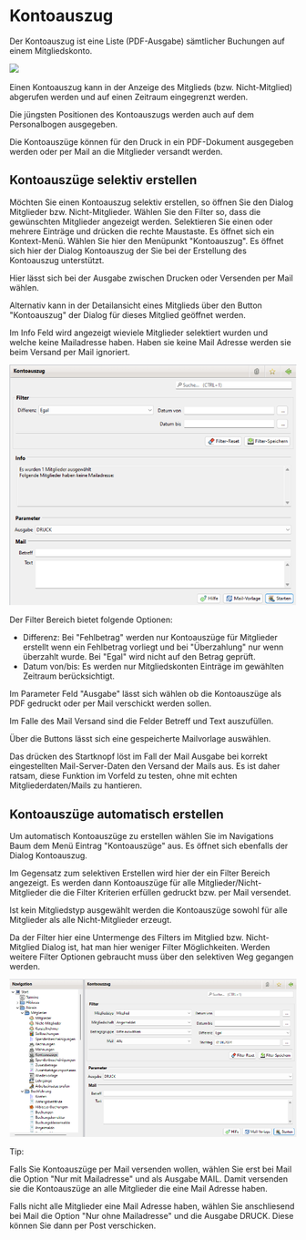# Kontoauszug

Der Kontoauszug ist eine Liste \(PDF-Ausgabe\) sämtlicher Buchungen auf einem Mitgliedskonto.

![](../../assets/kontoauszug.jpg)

Einen Kontoauszug kann in der Anzeige des Mitglieds \(bzw. Nicht-Mitglied\) abgerufen werden und auf einen Zeitraum eingegrenzt werden.

Die jüngsten Positionen des Kontoauszugs werden auch auf dem Personalbogen ausgegeben.

Die Kontoauszüge können für den Druck in ein PDF-Dokument ausgegeben werden oder per Mail an die Mitglieder versandt werden.

## Kontoauszüge selektiv erstellen

Möchten Sie einen Kontoauszug selektiv erstellen, so öffnen Sie den Dialog Mitglieder bzw. Nicht-Mitglieder. Wählen Sie den Filter so, dass die gewünschten Mitglieder angezeigt werden. Selektieren Sie einen oder mehrere Einträge und drücken die rechte Maustaste. Es öffnet sich ein Kontext-Menü. Wählen Sie hier den Menüpunkt "Kontoauszug". Es öffnet sich hier der Dialog Kontoauszug der Sie bei der Erstellung des Kontoauszug unterstützt.

Hier lässt sich bei der Ausgabe zwischen Drucken oder Versenden per Mail wählen.

Alternativ kann in der Detailansicht eines Mitglieds über den Button "Kontoauszug" der Dialog für dieses Mitglied geöffnet werden.

Im Info Feld wird angezeigt wieviele Mitglieder selektiert wurden und welche keine Mailadresse haben. Haben sie keine Mail Adresse werden sie beim Versand per Mail ignoriert.

![](../../assets/kontoauszug2.png)

Der Filter Bereich bietet folgende Optionen:
* Differenz: Bei "Fehlbetrag" werden nur Kontoauszüge für Mitglieder erstellt wenn ein Fehlbetrag vorliegt und bei "Überzahlung" nur wenn überzahlt wurde. Bei "Egal" wird nicht auf den Betrag geprüft.
* Datum von/bis: Es werden nur Mitgliedskonten Einträge im gewählten Zeitraum berücksichtigt.

Im Parameter Feld "Ausgabe" lässt sich wählen ob die Kontoauszüge als PDF gedruckt oder per Mail verschickt werden sollen.

Im Falle des Mail Versand sind die Felder Betreff und Text auszufüllen.

Über die Buttons lässt sich eine gespeicherte Mailvorlage auswählen.

Das drücken des Startknopf löst im Fall der Mail Ausgabe bei korrekt eingestellten Mail-Server-Daten den Versand der Mails aus. Es ist daher ratsam, diese Funktion im Vorfeld zu testen, ohne mit echten Mitgliederdaten/Mails zu hantieren.

## Kontoauszüge automatisch erstellen

Um automatisch Kontoauszüge zu erstellen wählen Sie im Navigations Baum dem Menü Eintrag "Kontoauszüge" aus. Es öffnet sich ebenfalls der Dialog Kontoauszug.

Im Gegensatz zum selektiven Erstellen wird hier der ein Filter Bereich angezeigt. Es werden dann Kontoauszüge für alle Mitglieder/Nicht-Mitglieder die die Filter Kriterien erfüllen gedruckt bzw. per Mail versendet.

Ist kein Mitgliedstyp ausgewählt werden die Kontoauszüge sowohl für alle Mitglieder als alle Nicht-Mitglieder erzeugt.

Da der Filter hier eine Untermenge des Filters im Mitglied bzw. Nicht-Mitglied Dialog ist, hat man hier weniger Filter Möglichkeiten. Werden weitere Filter Optionen gebraucht muss über den selektiven Weg gegangen werden.

![](../../assets/kontoauszug1.png)

Tip:

Falls Sie Kontoauszüge per Mail versenden wollen, wählen Sie erst bei Mail die Option "Nur mit Mailadresse" und als Ausgabe MAIL. Damit versenden sie die Kontoauszüge an alle Mitglieder die eine Mail Adresse haben.

Falls nicht alle Mitglieder eine Mail Adresse haben, wählen Sie anschliesend bei Mail die Option "Nur ohne Mailadresse" und die Ausgabe DRUCK. Diese können Sie dann per Post verschicken.
